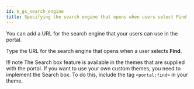 ```yaml
---
id: h_gs_search_engine
title: Specifying the search engine that opens when users select Find
---
```


You can add a URL for the search engine that your users can use in the portal.

Type the URL for the search engine that opens when a user selects **Find**.

!!! note
    The Search box feature is available in the themes that are supplied with the portal. If you want to use your own custom themes, you need to implement the Search box. To do this, include the tag `<portal:find>` in your theme.

